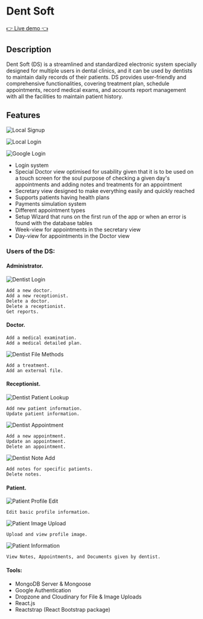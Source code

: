 # Dent Soft


[👉  Live demo 👈](https://dent-soft.herokuapp.com/)


## Description
Dent Soft (DS)
 is a streamlined and standardized electronic system specially designed for multiple users in dental clinics, and it can be used by dentists to maintain daily records of their patients. 
DS provides user-friendly and comprehensive functionalities, covering treatment plan, schedule appointments, record medical exams, and accounts report management with all the facilities to maintain patient history.

## Features
![Local Signup](/client/src/assets/images/dsLocalSignup.gif)

![Local Login](client/src/assets/images/dsLocalLogin.gif)

![Google Login](client/src/assets/images/dsGoogleLogin.gif)

- Login system
- Special Doctor view optimised for usability given that it is to be used on a touch screen for the soul purpose of checking a given day's appointments and adding notes and treatments for an appointment
- Secretary view designed to make everything easily and quickly reached
- Supports patients having health plans
- Payments simulation system
- Different appointment types
- Setup Wizard that runs on the first run of the app or when an error is found with the database tables
- Week-view for appointments in the secretary view
- Day-view for appointments in the Doctor view

### Users of the DS:
#### Administrator.
![Dentist Login](client/src/assets/images/dsDentistLogin.gif)

    Add a new doctor.
    Add a new receptionist.
    Delete a doctor.
    Delete a receptionist.
    Get reports.
#### Doctor.
    Add a medical examination.
    Add a medical detailed plan.
![Dentist File Methods](client/src/assets/images/dsDentistFileMethods.gif)

    Add a treatment.
    Add an external file.
#### Receptionist. 
![Dentist Patient Lookup](client/src/assets/images/dsDentistEmailLookup.gif)

    Add new patient information.   
    Update patient information.
![Dentist Appointment](client/src/assets/images/dsDentistReservation.gif)

    Add a new appointment.
    Update an appointment.
    Delete an appointment.
![Dentist Note Add](client/src/assets/images/dsDentistNote.gif)

    Add notes for specific patients.
    Delete notes.
#### Patient.
![Patient Profile Edit](client/src/assets/images/dsProfileEdit.gif)

    Edit basic profile information.
![Patient Image Upload](client/src/assets/images/dsPatientPage.gif)

    Upload and view profile image.
![Patient Information](client/src/assets/images/dsPatientPage.gif)

    View Notes, Appointments, and Documents given by dentist.


#### Tools:
* MongoDB Server & Mongoose
* Google Authentication
* Dropzone and Cloudinary for File & Image Uploads
* React.js
* Reactstrap (React Bootstrap package)